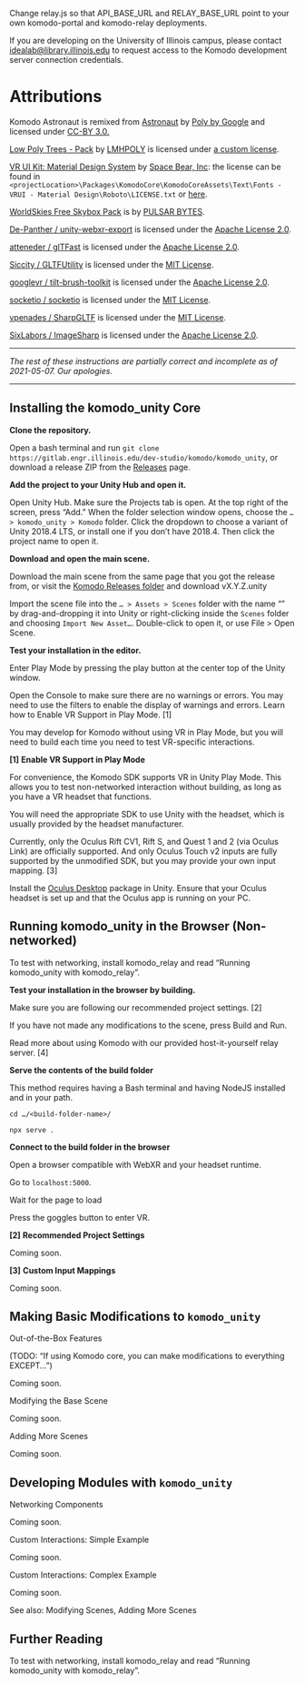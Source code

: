Change relay.js so that API_BASE_URL and RELAY_BASE_URL point to your own komodo-portal and komodo-relay deployments.

If you are developing on the University of Illinois campus, please contact idealab@library.illinois.edu to request access to the Komodo development server connection credentials.

# Attributions

Komodo Astronaut is remixed from <a href="https://poly.google.com/view/dLHpzNdygsg">Astronaut</a> by <a href="https://poly.google.com/user/4aEd8rQgKu2">Poly by Google</a> and licensed under <a href="https://creativecommons.org/licenses/by/3.0/legalcode">CC-BY 3.0.</a>
        
<a href="https://assetstore.unity.com/packages/3d/vegetation/trees/low-poly-trees-pack-73954#description">Low Poly Trees - Pack</a> by <a href="https://www.lmhpoly.com/">LMHPOLY</a> is licensed under <a href="https://www.mediafire.com/file/ejr7fqerjftpfyt/License.pdf/file">a custom license</a>.

[VR UI Kit: Material Design System](https://assetstore.unity.com/packages/tools/gui/vr-ui-kit-material-design-system-135769#content) by [Space Bear, Inc](https://spacebearinc.com/): the license can be found in `<projectLocation>\Packages\KomodoCore\KomodoCoreAssets\Text\Fonts - VRUI - Material Design\Roboto\LICENSE.txt` or [here](https://github.com/gelic-idealab/komodo-unity/blob/master/Komodo/Assets/Packages/KomodoCore/Samples~/KomodoCoreAssets/Text/Fonts%20-%20VRUI%20-%20Material%20Design/Roboto/LICENSE.txt).

[WorldSkies Free Skybox Pack](https://assetstore.unity.com/packages/2d/textures-materials/sky/worldskies-free-skybox-pack-86517#description) is by [PULSAR BYTES](https://www.pulsarbytes.com/).

[De-Panther / unity-webxr-export](https://github.com/De-Panther/unity-webxr-export/) is licensed under the [Apache License 2.0](https://github.com/De-Panther/unity-webxr-export/blob/master/LICENSE).

[atteneder / glTFast](https://github.com/atteneder/glTFast) is licensed under the [Apache License 2.0](https://github.com/atteneder/glTFast/blob/main/LICENSE.md).

[Siccity / GLTFUtility](https://github.com/Siccity/GLTFUtility) is licensed under the [MIT License](https://github.com/Siccity/GLTFUtility/blob/master/LICENSE.md).

[googlevr / tilt-brush-toolkit](https://github.com/googlevr/tilt-brush-toolkit/) is licensed under the [Apache License 2.0](https://github.com/googlevr/tilt-brush-toolkit/blob/master/LICENSE).

[socketio / socketio](https://github.com/socketio/socket.io) is licensed under the [MIT License](https://github.com/socketio/socket.io/blob/master/LICENSE).

[vpenades / SharpGLTF](https://github.com/vpenades/SharpGLTF) is licensed under the [MIT License](https://github.com/vpenades/SharpGLTF/blob/master/LICENSE).

[SixLabors / ImageSharp](https://github.com/SixLabors/ImageSharp) is licensed under the [Apache License 2.0](https://github.com/SixLabors/ImageSharp/blob/master/LICENSE).

___
*The rest of these instructions are partially correct and incomplete as of 2021-05-07. Our apologies.*
___

## Installing the komodo_unity Core

**Clone the repository.** 

Open a bash terminal and run `git clone https://gitlab.engr.illinois.edu/dev-studio/komodo/komodo_unity`, or download a release ZIP from the [Releases](https://gitlab.engr.illinois.edu/dev-studio/komodo/komodo_unity/-/releases/) page. 

**Add the project to your Unity Hub and open it.**

Open Unity Hub. Make sure the Projects tab is open. At the top right of the screen, press “Add.” When the folder selection window opens, choose the  `… > komodo_unity > Komodo` folder. Click the dropdown to choose a variant of Unity 2018.4 LTS, or install one if you don’t have 2018.4. Then click the project name to open it. 

**Download and open the main scene.** 

Download the main scene from the same page that you got the release from, or visit the [Komodo Releases folder](https://uofi.box.com/s/gsrtdj8bfyxet3gssnefif8d30cpvpk6) and download vX.Y.Z.unity

Import the scene file into the `… > Assets > Scenes` folder with the name “<name>” by drag-and-dropping it into Unity or right-clicking inside the `Scenes` folder and choosing `Import New Asset…`. Double-click to open it, or use File > Open Scene.

**Test your installation in the editor.**

Enter Play Mode by pressing the play button at the center top of the Unity window. 

Open the Console to make sure there are no warnings or errors. You may need to use the filters to enable the display of warnings and errors. 
Learn how to Enable VR Support in Play Mode. [1] 

You may develop for Komodo without using VR in Play Mode, but you will need to build each time you need to test VR-specific interactions.

**[1]** **Enable VR Support in Play Mode**

For convenience, the Komodo SDK supports VR in Unity Play Mode. This allows you to test non-networked interaction without building, as long as you have a VR headset that functions. 

You will need the appropriate SDK to use Unity with the headset, which is usually provided by the headset manufacturer. 

Currently, only the Oculus Rift CV1, Rift S, and Quest 1 and 2 (via Oculus Link) are officially supported. And only Oculus Touch v2 inputs are fully supported by the unmodified SDK, but you may provide your own input mapping. [3]

Install the [Oculus Desktop](https://docs.unity3d.com/Packages/com.unity.xr.oculus.standalone@1.38/manual/index.html) package in Unity. 
Ensure that your Oculus headset is set up and that the Oculus app is running on your PC.

## Running komodo_unity in the Browser (Non-networked)

To test with networking, install komodo_relay and read “Running komodo_unity with komodo_relay”. 

**Test your installation in the browser by building.**

Make sure you are following our recommended project settings. [2]

If you have not made any modifications to the scene, press Build and Run. 

Read more about using Komodo with our provided host-it-yourself relay server. [4]

**Serve the contents of the build folder**

This method requires having a Bash terminal and having NodeJS installed and in your path. 

`cd …/<build-folder-name>/`

`npx serve .`

**Connect to the build folder in the browser** 

Open a browser compatible with WebXR and your headset runtime. 

Go to `localhost:5000`.

Wait for the page to load

Press the goggles button to enter VR.

**[2]** **Recommended Project Settings**

Coming soon. 

**[3]** **Custom Input Mappings**

Coming soon.

## Making Basic Modifications to `komodo_unity`

Out-of-the-Box Features

(TODO: “If using Komodo core, you can make modifications to everything EXCEPT…”)

Coming soon. 

Modifying the Base Scene

Coming soon. 

Adding More Scenes

Coming soon.

## Developing Modules with `komodo_unity`

Networking Components

Coming soon. 

Custom Interactions: Simple Example

Coming soon. 

Custom Interactions: Complex Example

Coming soon. 

See also: Modifying Scenes, Adding More Scenes

## Further Reading

To test with networking, install komodo_relay and read “Running komodo_unity with komodo_relay”. 
